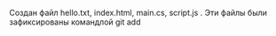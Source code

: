 Создан файл hello.txt, index.html, main.cs, script.js . Эти файлы были зафиксированы командлой git add